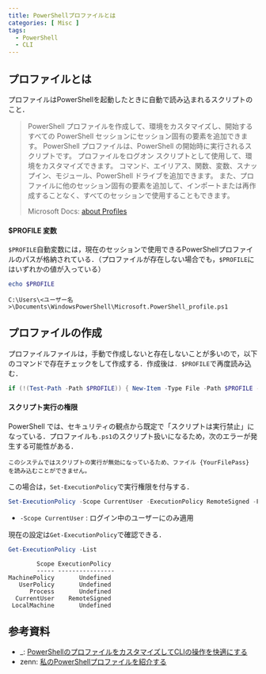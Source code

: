 ```yaml
---
title: PowerShellプロファイルとは
categories: [ Misc ]
tags:
  - PowerShell
  - CLI
---
```



## プロファイルとは

プロファイルはPowerShellを起動したときに自動で読み込まれるスクリプトのこと．

> PowerShell プロファイルを作成して、環境をカスタマイズし、開始するすべての PowerShell セッションにセッション固有の要素を追加できます。 PowerShell プロファイルは、PowerShell の開始時に実行されるスクリプトです。 プロファイルをログオン スクリプトとして使用して、環境をカスタマイズできます。 コマンド、エイリアス、関数、変数、スナップイン、モジュール、PowerShell ドライブを追加できます。 また、プロファイルに他のセッション固有の要素を追加して、インポートまたは再作成することなく、すべてのセッションで使用することもできます。
> 
> Microsoft Docs: [about Profiles][about_Profiles MS Learn] 


#### $PROFILE 変数

`$PROFILE`自動変数には，現在のセッションで使用できるPowerShellプロファイルのパスが格納されている．（プロファイルが存在しない場合でも，`$PROFILE`にはいずれかの値が入っている）

```powershell
echo $PROFILE
```
```
C:\Users\<ユーザー名>\Documents\WindowsPowerShell\Microsoft.PowerShell_profile.ps1
```



## プロファイルの作成



プロファイルファイルは，手動で作成しないと存在しないことが多いので，以下のコマンドで存在チェックをして作成する．作成後は`. $PROFILE`で再度読み込む．

```powershell
if (!(Test-Path -Path $PROFILE)) { New-Item -Type File -Path $PROFILE -Force }
```


#### スクリプト実行の権限

PowerShell では、セキュリティの観点から既定で「スクリプトは実行禁止」になっている．プロファイルも`.ps1`のスクリプト扱いになるため，次のエラーが発生する可能性がある．

```
このシステムではスクリプトの実行が無効になっているため、ファイル {YourFilePass} を読み込むことができません。
```

この場合は，`Set-ExecutionPolicy`で実行権限を付与する．

```powershell
Set-ExecutionPolicy -Scope CurrentUser -ExecutionPolicy RemoteSigned -Force
```
- `-Scope CurrentUser` : ログイン中のユーザーにのみ適用

現在の設定は`Get-ExecutionPolicy`で確認できる．

```powershell
Get-ExecutionPolicy -List
```

```
        Scope ExecutionPolicy
        ----- ----------------
MachinePolicy       Undefined
   UserPolicy       Undefined
      Process       Undefined
  CurrentUser    RemoteSigned
 LocalMachine       Undefined
```

## 参考資料
- _: [PowerShellのプロファイルをカスタマイズしてCLIの操作を快適にする](https://sheepla.github.io/sheepla-note/posts/powershell-customization/)
- zenn: [私のPowerShellプロファイルを紹介する](https://zenn.dev/yuta28/articles/powershell-profile)

[about_Profiles MS Learn]: https://learn.microsoft.com/ja-jp/powershell/module/microsoft.powershell.core/about/about_profiles?view=powershell-7.5#how-to-create-a-profile
